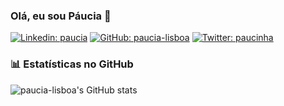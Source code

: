 ### Olá, eu sou Páucia 👋
 
[![Linkedin: paucia](https://img.shields.io/badge/Paucia-blue?style=flat-square&logo=Linkedin&logoColor=white&link=https://www.linkedin.com/in/paucia-lisboa/)](https://www.linkedin.com/in/paucia-lisboa/)
[![GitHub: paucia-lisboa](https://img.shields.io/github/followers/paucia?label=follow&style=social)](https://github.com/https://github.com/paucia-lisboa)
[![Twitter: paucinha](https://img.shields.io/twitter/follow/paucinha?style=social)](https://twitter.com/paucinha)

### 📊 Estatísticas no GitHub

![paucia-lisboa's GitHub stats](https://github-readme-stats.vercel.app/api?username=paucia-lisboa&show_icons=true&theme=tokyonight&include_all_commits=true&count_private=true)
